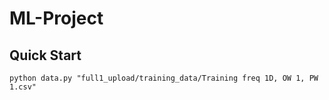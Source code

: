 # ML-Project

## Quick Start

```
python data.py "full1_upload/training_data/Training freq 1D, OW 1, PW 1.csv"
```
